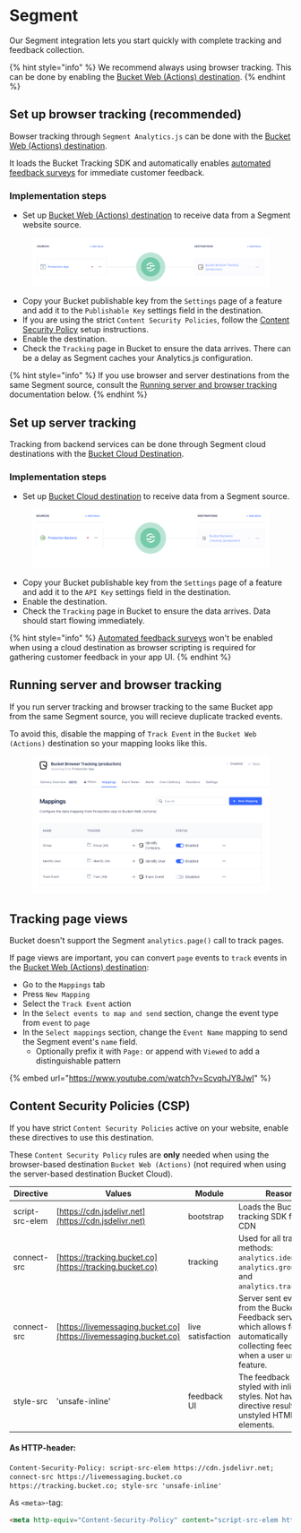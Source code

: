 # Segment

Our Segment integration lets you start quickly with complete tracking and feedback collection.

{% hint style="info" %}
We recommend always using browser tracking. This can be done by enabling the [Bucket Web (Actions) destination](https://app.segment.com/goto-my-workspace/destinations/catalog/bucket-web).
{% endhint %}

## Set up browser tracking (recommended)

Bowser tracking through `Segment Analytics.js` can be done with the [Bucket Web (Actions) destination](https://app.segment.com/goto-my-workspace/destinations/catalog/bucket-web).&#x20;

It loads the Bucket Tracking SDK and automatically enables [automated feedback surveys](../product-handbook/feature-analysis/automated-feedback-surveys.md) for immediate customer feedback.

### Implementation steps

* Set up [Bucket Web (Actions) destination](https://app.segment.com/goto-my-workspace/destinations/catalog/bucket-web) to receive data from a Segment website source.

<figure><img src="../.gitbook/assets/43e55f0-image.png" alt=""><figcaption></figcaption></figure>

* Copy your Bucket publishable key from the `Settings` page of a feature and add it to the `Publishable Key` settings field in the destination.
* If you are using the strict `Content Security Policies`, follow the [Content Security Policy](segment.md#content-security-policies-csp) setup instructions.
* Enable the destination.
* Check the `Tracking` page in Bucket to ensure the data arrives. There can be a delay as Segment caches your Analytics.js configuration.&#x20;

{% hint style="info" %}
If you use browser and server destinations from the same Segment source, consult the [Running server and browser tracking](segment.md#running-both-server-and-browser-tracking) documentation below.
{% endhint %}

## Set up server tracking

Tracking from backend services can be done through Segment cloud destinations with the [Bucket Cloud Destination](https://segment.com/docs/connections/destinations/catalog/bucket/).

### Implementation steps

* Set up [Bucket Cloud destination](https://app.segment.com/goto-my-workspace/destinations/catalog/bucket) to receive data from a Segment source.

<figure><img src="../.gitbook/assets/5b0ce63-image.png" alt=""><figcaption></figcaption></figure>

* Copy your Bucket publishable key from the `Settings` page of a feature and add it to the `API Key` settings field in the destination.
* Enable the destination.
* Check the `Tracking` page in Bucket to ensure the data arrives. Data should start flowing immediately.

{% hint style="info" %}
[Automated feedback surveys](../product-handbook/feature-analysis/automated-feedback-surveys.md) won't be enabled when using a cloud destination as browser scripting is required for gathering customer feedback in your app UI.
{% endhint %}

## Running server and browser tracking

If you run server tracking and browser tracking to the same Bucket app from the same Segment source, you will recieve duplicate tracked events.&#x20;

To avoid this, disable the mapping of `Track Event` in the `Bucket Web (Actions)` destination so your mapping looks like this.

<figure><img src="../.gitbook/assets/1a439d9-image.png" alt=""><figcaption></figcaption></figure>

## Tracking page views

Bucket doesn't support the Segment `analytics.page()` call to track pages.&#x20;

If page views are important, you can convert `page` events to `track` events in the [Bucket Web (Actions) destination](https://app.segment.com/goto-my-workspace/destinations/catalog/bucket-web):

* Go to the `Mappings` tab
* Press `New Mapping`
* Select the `Track Event` action
* In the `Select events to map and send` section, change the event type from `event` to `page`
* In the `Select mappings` section, change the `Event Name` mapping to send the Segment event's `name` field.&#x20;
  * Optionally prefix it with `Page:` or append with `Viewed` to add a distinguishable pattern

{% embed url="https://www.youtube.com/watch?v=ScvqhJY8JwI" %}

## Content Security Policies (CSP)

If you have strict `Content Security Policies` active on your website, enable these directives to use this destination.

These `Content Security Policy` rules are **only** needed when using the browser-based destination `Bucket Web (Actions)` (not required when using the server-based destination Bucket Cloud).

| Directive       | Values                                                             | Module            | Reason                                                                                                                                   |
| --------------- | ------------------------------------------------------------------ | ----------------- | ---------------------------------------------------------------------------------------------------------------------------------------- |
| script-src-elem | [https://cdn.jsdelivr.net](https://cdn.jsdelivr.net)               | bootstrap         | Loads the Bucket tracking SDK from a CDN                                                                                                 |
| connect-src     | [https://tracking.bucket.co](https://tracking.bucket.co)           | tracking          | Used for all tracking methods: `analytics.identify()`, `analytics.group()` and `analytics.track()`                                       |
| connect-src     | [https://livemessaging.bucket.co](https://livemessaging.bucket.co) | live satisfaction | Server sent events from the Bucket Live Feedback service, which allows for automatically collecting feedback when a user used a feature. |
| style-src       | 'unsafe-inline'                                                    | feedback UI       | The feedback UI is styled with inline styles. Not having this directive results unstyled HTML elements.                                  |

#### As HTTP-header:

```http
Content-Security-Policy: script-src-elem https://cdn.jsdelivr.net; connect-src https://livemessaging.bucket.co https://tracking.bucket.co; style-src 'unsafe-inline'
```

As `<meta>`-tag:

```html
<meta http-equiv="Content-Security-Policy" content="script-src-elem https://cdn.jsdelivr.net; connect-src https://livemessaging.bucket.co https://tracking.bucket.co; style-src 'unsafe-inline'">
```


